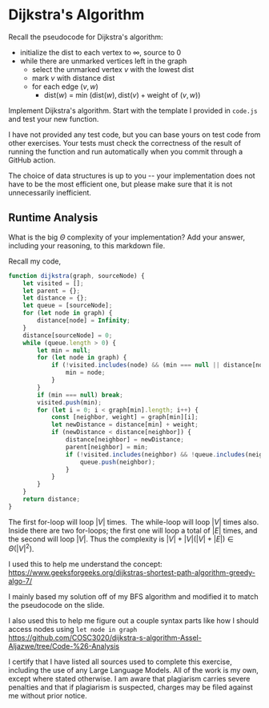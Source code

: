 # Dijkstra's Algorithm

Recall the pseudocode for Dijkstra's algorithm:
- initialize the dist to each vertex to $\infty$, source to 0
- while there are unmarked vertices left in the graph
    - select the unmarked vertex $v$ with the lowest dist
    - mark $v$ with distance dist
    - for each edge $(v,w)$
        - dist($w$) = min $\left(\textrm{dist}(w), \textrm{dist}(v) + \textrm{weight of }(v, w)\right)$

Implement Dijkstra's algorithm. Start with the template I provided in `code.js`
and test your new function.

I have not provided any test code, but you can base yours on test code from
other exercises. Your tests must check the correctness of the result of running
the function and run automatically when you commit through a GitHub action.

The choice of data structures is up to you -- your implementation does not have
to be the most efficient one, but please make sure that it is not unnecessarily
inefficient.

## Runtime Analysis

What is the big $\Theta$ complexity of your implementation? Add your
answer, including your reasoning, to this markdown file.

Recall my code,
```js
function dijkstra(graph, sourceNode) {
    let visited = [];
    let parent = {};
    let distance = {};
    let queue = [sourceNode];
    for (let node in graph) {
        distance[node] = Infinity;
    }
    distance[sourceNode] = 0;
    while (queue.length > 0) {
        let min = null;
        for (let node in graph) {
            if (!visited.includes(node) && (min === null || distance[node] < distance[min])) {
                min = node;
            }
        }
        if (min === null) break;
        visited.push(min);
        for (let i = 0; i < graph[min].length; i++) {
            const [neighbor, weight] = graph[min][i];
            let newDistance = distance[min] + weight;
            if (newDistance < distance[neighbor]) {
                distance[neighbor] = newDistance;
                parent[neighbor] = min;
                if (!visited.includes(neighbor) && !queue.includes(neighbor)) {
                    queue.push(neighbor);
                }
            }
        }
    }
    return distance;
}
```

The first for-loop will loop $|V|$ times. 
The while-loop will loop $|V|$ times also. Inside there are two for-loops; the first one will loop a total of $|E|$ times, and the second will loop $|V|$. Thus the complexity is $|V| + |V|(|V| + |E|) \in \Theta(|V|^2)$.

I used this to help me understand the concept:
https://www.geeksforgeeks.org/dijkstras-shortest-path-algorithm-greedy-algo-7/

I mainly based my solution off of my BFS algorithm and modified it to match the pseudocode on the slide. 

I also used this to help me figure out a couple syntax parts like how I should access nodes using  ```let node in graph```
https://github.com/COSC3020/dijkstra-s-algorithm-Assel-Aljazwe/tree/Code-%26-Analysis

I certify that I have listed all sources used to complete this exercise, including the use of any Large Language Models. All of the work is my own, except where stated otherwise. I am aware that plagiarism carries severe penalties and that if plagiarism is suspected, charges may be filed against me without prior notice.

